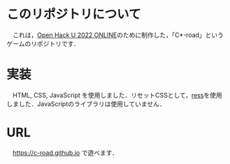 # このリポジトリについて
　これは，[Open Hack U 2022 ONLINE](https://hacku.yahoo.co.jp/hacku2022online/)のために制作した，「C*-road」というゲームのリポジトリです．
# 実装
　HTML, CSS, JavaScript を使用しました．リセットCSSとして，[ress](https://github.com/filipelinhares/ress)を使用しました．JavaScriptのライブラリは使用していません．

# URL
　https://c-road.github.io で遊べます．
